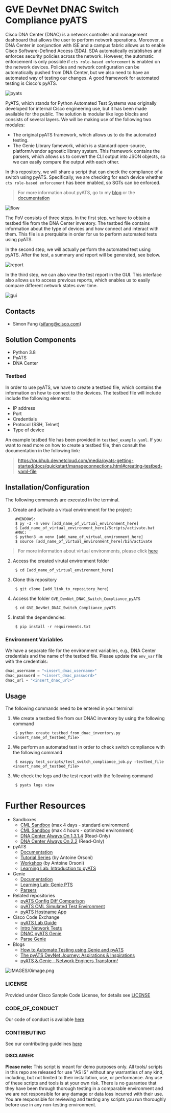 # GVE DevNet DNAC Switch Compliance pyATS

Cisco DNA Center (DNAC) is a network controller and management dashboard that allows the user to perform network operations. Moreover, a DNA Center in conjunction with ISE and a campus fabric allows us to enable Cisco Software-Defined Access (SDA). SDA automatically establishes and enforces security policies across the network. However, the automatic enforcement is only possible if `cts role-based enforcement` is enabled on the network devices. Policies and network configuration can be automatically pushed from DNA Center, but we also need to have an automated way of testing our changes. A good framework for automated testing is Cisco's pyATS. 

![pyats](IMAGES/pyats.png)

PyATS, which stands for Python Automated Test Systems was originally developed for internal Cisco engineering use, but it has been made available for the public. The solution is modular like lego blocks and consists of several layers. We will be making use of the following two modules:

* The original pyATS framework, which allows us to do the automated testing.
* The Genie Library famework, which is a standard open-source, platform/vendor agnostic library system. This framework contains the parsers, which allows us to convert the CLI output into JSON objects, so we can easily compare the output with each other.  

In this repository, we will share a script that can check the compliance of a switch using pyATS. Specifically, we are checking for each device whether `cts role-based enforcement` has been enabled, so SGTs can be enforced. 

> For more information about pyATS, go to my [blog](https://blogs.cisco.com/developer/automatetestingpyats01) or the [documentation](https://developer.cisco.com/docs/pyats/api/)

![flow](IMAGES/3_flow.png)

The PoV consists of three steps. In the first step, we have to obtain a testbed file from the DNA Center inventory. The testbed file contains information about the type of devices and how connect and interact with them. This file is a prerquisite in order for us to perform automated tests using pyATS. 

In the second step, we will actually perform the automated test using pyATS. After the test, a summary and report will be generated, see below. 

![report](IMAGES/1_easypy_summary.png)

In the third step, we can also view the test report in the GUI. This interface also allows us to access previous reports, which enables us to easily compare different network states over time. 

![gui](IMAGES/2_gui.png)


## Contacts
* Simon Fang (sifang@cisco.com)

## Solution Components
* Python 3.8
* PyATS
* DNA Center

### Testbed
In order to use pyATS, we have to create a testbed file, which contains the information on how to connect to the devices. The testbed file will include include the following elements:

* IP address
* Port
* Credentials
* Protocol (SSH, Telnet)
* Type of device

An example testbed file has been provided in ```testbed_example.yaml```. If you want to read more on how to create a testbed file, then consult the documentation in the following link: 

> https://pubhub.devnetcloud.com/media/pyats-getting-started/docs/quickstart/manageconnections.html#creating-testbed-yaml-file


## Installation/Configuration
The following commands are executed in the terminal.

1. Create and activate a virtual environment for the project:
   
        #WINDOWS:
        $ py -3 -m venv [add_name_of_virtual_environment_here] 
        $ [add_name_of_virtual_environment_here]/Scripts/activate.bat
        #MAC:
        $ python3 -m venv [add_name_of_virtual_environment_here] 
        $ source [add_name_of_virtual_environment_here]/bin/activate
        

> For more information about virtual environments, please click [here](https://docs.python.org/3/tutorial/venv.html)

2. Access the created virutal environment folder

        $ cd [add_name_of_virtual_environment_here]

3. Clone this repository

        $ git clone [add_link_to_repository_here]

4. Access the folder `GVE_DevNet_DNAC_Switch_Compliance_pyATS`

        $ cd GVE_DevNet_DNAC_Switch_Compliance_pyATS

5. Install the dependencies:

        $ pip install -r requirements.txt


### Environment Variables
We have a separate file for the environment variables, e.g., DNA Center credentials and the name of the testbed file. Please update the `env_var` file with the credentials:

```python
dnac_username = "<insert_dnac_username>"
dnac_password = "<insert_dnac_password>"
dnac_url = "<insert_dnac_url>"
```

## Usage

The following commands need to be entered in your terminal

1. We create a testbed file from our DNAC inventory by using the following command

        $ python create_testbed_from_dnac_inventory.py <insert_name_of_testbed_file>


2. We perform an automated test in order to check switch compliance with the following command

        $ easypy test_scripts/test_switch_compliance_job.py -testbed_file <insert_name_of_testbed_file>

3. We check the logs and the test report with the following command

        $ pyats logs view

# Further Resources

- Sandboxes
  - [CML Sandbox](https://devnetsandbox.cisco.com/RM/Diagram/Index/45100600-b413-4471-b28e-b014eb824555?diagramType=Topology) (max 4 days - standard environment)
  - [CML Sandbox](https://devnetsandbox.cisco.com/RM/Diagram/Index/685f774a-a5d6-4df5-a324-3774217d0e6b?diagramType=Topology) (max 4 hours - optimized environment)
  - [DNA Center Always On 1.3.1.4](https://devnetsandbox.cisco.com/RM/Diagram/Index/471eb739-323e-4805-b2a6-d0ec813dc8fc?diagramType=Topology) (Read-Only)
  - [DNA Center Always On 2.2](https://devnetsandbox.cisco.com/RM/Diagram/Index/c3c949dc-30af-498b-9d77-4f1c07d835f9?diagramType=Topology) (Read-Only)
- pyATS
  - [Documentation](https://devnetsandbox.cisco.com/RM/Topology)
  - [Tutorial Series](https://xrdocs.io/programmability/tutorials/pyats-series-install-and-use-pyats/) (by Antoine Orsoni)
  - [Workshop](https://github.com/AntoineOrsoni/pyats-devnet-se-hour) (by Antoine Orsoni)
  - [Learning Lab: Introduction to pyATS](https://developer.cisco.com/learning/lab/intro-to-pyats/step/1)
- Genie
  - [Documentation](https://developer.cisco.com/docs/genie-docs/)
  - [Learning Lab: Genie PTS](https://developer.cisco.com/learning/lab/pts-with-genie/step/1)
  - [Parsers](https://pubhub.devnetcloud.com/media/genie-feature-browser/docs/#/parsers)
- Related repositories
  - [pyATS Config Diff Comparison](https://github.com/gve-sw/gve_devnet_pyats_config_diff_comparison)
  - [pyATS CML Simulated Test Environment](https://github.com/gve-sw/gve_devnet_pyats_cml_simulatedtestenvironment)
  - [pyATS Hostname App](https://github.com/gve-sw/gve_devnet_pyats_hostname_app)
- Cisco Code Exchange
  - [pyATS Lab Guide](https://developer.cisco.com/codeexchange/github/repo/sttrayno/pyATS-Lab-Guide)
  - [Intro Network Tests](https://developer.cisco.com/codeexchange/github/repo/hpreston/intro-network-tests)
  - [DNAC pyATS Genie](https://developer.cisco.com/codeexchange/github/repo/CiscoTestAutomation/DNAC-pyATS-Genie)
  - [Parse Genie](https://developer.cisco.com/codeexchange/github/repo/clay584/parse_genie)
- Blogs
  - [How to Automate Testing using Genie and pyATS](https://blogs.cisco.com/developer/automatetestingpyats01)
  - [The pyATS DevNet Journey: Aspirations & Inspirations](https://blogs.cisco.com/developer/363-pyatsjourney-01)
  - [pyATS & Genie - Network Enginers Transform!](https://blogs.cisco.com/developer/pyats-genie-transform)







![IMAGES/0image.png](IMAGES/0image.png)

### LICENSE

Provided under Cisco Sample Code License, for details see [LICENSE](LICENSE.md)

### CODE_OF_CONDUCT

Our code of conduct is available [here](CODE_OF_CONDUCT.md)

### CONTRIBUTING

See our contributing guidelines [here](CONTRIBUTING.md)

#### DISCLAIMER:
<b>Please note:</b> This script is meant for demo purposes only. All tools/ scripts in this repo are released for use "AS IS" without any warranties of any kind, including, but not limited to their installation, use, or performance. Any use of these scripts and tools is at your own risk. There is no guarantee that they have been through thorough testing in a comparable environment and we are not responsible for any damage or data loss incurred with their use.
You are responsible for reviewing and testing any scripts you run thoroughly before use in any non-testing environment.
